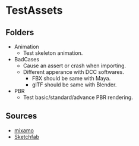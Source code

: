 # TestAssets

## Folders
* Animation
	* Test skeleton animation.
* BadCases
	* Cause an assert or crash when importing.
	* Different apperance with DCC softwares.
		* FBX should be same with Maya.
		* glTF should be same with Blender.
* PBR
	* Test basic/standard/advance PBR rendering.
	
## Sources
* [mixamo](https://www.mixamo.com/)
* [Sketchfab](https://sketchfab.com/)